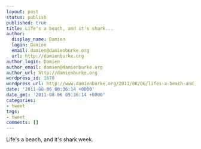 ```yaml
---
layout: post
status: publish
published: true
title: Life's a beach, and it's shark...
author:
  display_name: Damien
  login: Damien
  email: damien@damienburke.org
  url: http://damienburke.org
author_login: Damien
author_email: damien@damienburke.org
author_url: http://damienburke.org
wordpress_id: 1670
wordpress_url: http://www.damienburke.org/2011/08/06/lifes-a-beach-and-its-shark/
date: '2011-08-06 00:36:14 +0000'
date_gmt: '2011-08-06 05:36:14 +0000'
categories:
- tweet
tags:
- tweet
comments: []
---
```

<p>Life's a beach, and it's shark week.</p>
